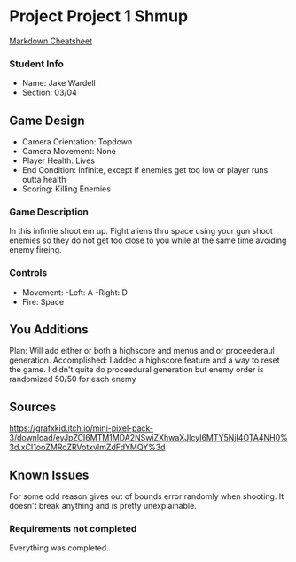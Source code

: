 # Project Project 1 Shmup

[Markdown Cheatsheet](https://github.com/adam-p/markdown-here/wiki/Markdown-Here-Cheatsheet)

### Student Info

-   Name: Jake Wardell
-   Section: 03/04

## Game Design

-   Camera Orientation: Topdown
-   Camera Movement:  None
-   Player Health: Lives
-   End Condition: Infinite, except if enemies get too low or player runs outta health
-   Scoring: Killing Enemies

### Game Description

In this infintie shoot em up. Fight aliens thru space using your gun shoot enemies so they do not get too close to you while at the same time avoiding enemy fireing.

### Controls

-   Movement:
    -Left: A
    -Right: D
-   Fire: Space

## You Additions

Plan: Will add either or both a highscore and menus and or proceederaul generation.
Accomplished: I added a highscore feature and a way to reset the game. I didn't quite do proceedural generation but enemy order is randomized 50/50 for each enemy

## Sources

https://grafxkid.itch.io/mini-pixel-pack-3/download/eyJpZCI6MTM1MDA2NSwiZXhwaXJlcyI6MTY5NjI4OTA4NH0%3d.xCI1ooZMRoZRVotxvImZdFdYMQY%3d 

## Known Issues

For some odd reason gives out of bounds error randomly when shooting. It doesn't break anything and is pretty unexplainable.

### Requirements not completed

Everything was completed.

